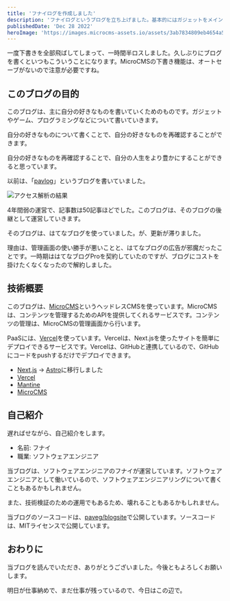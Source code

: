```yaml
---
title: 'フナイログを作成しました'
description: 'フナイログというブログを立ち上げました。基本的にはガジェットをメインとしつつも雑多な記事や興味のあるモノ・コトについて綴っていきます。'
publishedDate: 'Dec 28 2022'
heroImage: 'https://images.microcms-assets.io/assets/3ab7834809eb4654a5239e79fba895de/8607f2cc668f483abde9f94ef8d9b9c1/workOnDesk.png?fit=max&w=2048&fm=avif'
---
```


一度下書きを全部飛ばしてしまって、一時間半ロスしました。久しぶりにブログを書くといつもこういうことになります。MicroCMSの下書き機能は、オートセーブがないので注意が必要ですね。

## このブログの目的

このブログは、主に自分の好きなものを書いていくためのものです。ガジェットやゲーム、プログラミングなどについて書いていきます。

自分の好きなものについて書くことで、自分の好きなものを再確認することができます。

自分の好きなものを再確認することで、自分の人生をより豊かにすることができると思っています。

以前は、「[pavlog](https://paveg.hatenablog.com/)」というブログを書いていました。

![アクセス解析の結果](https://images.microcms-assets.io/assets/3ab7834809eb4654a5239e79fba895de/738cc26ba7af46e283465f8e3416a381/%E6%97%A7%E3%83%96%E3%83%AD%E3%82%B0%E3%81%AE%E3%82%A2%E3%82%AF%E3%82%BB%E3%82%B9%E8%A7%A3%E6%9E%90%E7%B5%90%E6%9E%9C.png)

4年間弱の運営で、記事数は50記事ほどでした。このブログは、そのブログの後継として運営していきます。

そのブログは、はてなブログを使っていました。が、更新が滞りました。

理由は、管理画面の使い勝手が悪いことと、はてなブログの広告が邪魔だったことです。一時期ははてなブログProを契約していたのですが、ブログにコストを掛けたくなくなったので解約しました。

## 技術概要

このブログは、[MicroCMS](https://microcms.io/)というヘッドレスCMSを使っています。MicroCMSは、コンテンツを管理するためのAPIを提供してくれるサービスです。コンテンツの管理は、MicroCMSの管理画面から行います。

PaaSには、[Vercel](https://vercel.com/)を使っています。Vercelは、Next.jsを使ったサイトを簡単にデプロイできるサービスです。Vercelは、GitHubと連携しているので、GitHubにコードをpushするだけでデプロイできます。

- [Next.js](https://nextjs.org/) -> [Astro](https://astro.build/)に移行しました
- [Vercel](https://vercel.com/)
- [Mantine](https://mantine.dev/)
- [MicroCMS](https://microcms.io/)

## 自己紹介

遅ればせながら、自己紹介をします。

- 名前: フナイ
- 職業: ソフトウェアエンジニア

当ブログは、ソフトウェアエンジニアのフナイが運営しています。ソフトウェアエンジニアとして働いているので、ソフトウェアエンジニアリングについて書くこともあるかもしれません。

また、技術検証のための運用でもあるため、壊れることもあるかもしれません。

当ブログのソースコードは、[paveg/blogsite](https://github.com/paveg/blogsite)で公開しています。ソースコードは、MITライセンスで公開しています。

## おわりに

当ブログを読んでいただき、ありがとうございました。今後ともよろしくお願いします。

明日が仕事納めで、まだ仕事が残っているので、今日はこの辺で。
